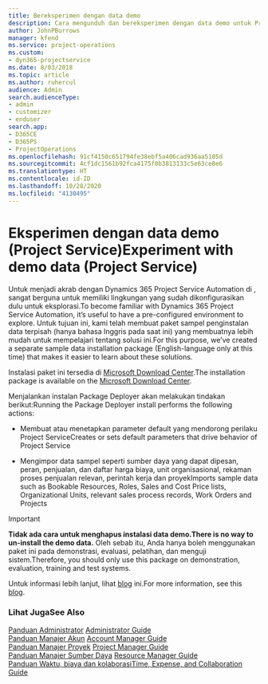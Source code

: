 ```yaml
---
title: Bereksperimen dengan data demo
description: Cara mengunduh dan bereksperimen dengan data demo untuk Project Service Automation.
author: JohnPBurrows
manager: kfend
ms.service: project-operations
ms.custom:
- dyn365-projectservice
ms.date: 8/03/2018
ms.topic: article
ms.author: ruhercul
audience: Admin
search.audienceType:
- admin
- customizer
- enduser
search.app:
- D365CE
- D365PS
- ProjectOperations
ms.openlocfilehash: 91cf4150c651794fe38ebf5a406cad936aa5105d
ms.sourcegitcommit: 4cf1dc1561b92fca4175f0b3813133c5e63ce8e6
ms.translationtype: HT
ms.contentlocale: id-ID
ms.lasthandoff: 10/28/2020
ms.locfileid: "4130495"
---
```

# <a name="experiment-with-demo-data-project-service"></a><span data-ttu-id="39f35-103">Eksperimen dengan data demo (Project Service)</span><span class="sxs-lookup"><span data-stu-id="39f35-103">Experiment with demo data (Project Service)</span></span>

<span data-ttu-id="39f35-104">Untuk menjadi akrab dengan Dynamics 365 Project Service Automation di , sangat berguna untuk memiliki lingkungan yang sudah dikonfigurasikan dulu untuk eksplorasi.</span><span class="sxs-lookup"><span data-stu-id="39f35-104">To become familiar with Dynamics 365 Project Service Automation, it’s useful to have a pre-configured environment to explore.</span></span> <span data-ttu-id="39f35-105">Untuk tujuan ini, kami telah membuat paket sampel penginstalan data terpisah (hanya bahasa Inggris pada saat ini) yang membuatnya lebih mudah untuk mempelajari tentang solusi ini.</span><span class="sxs-lookup"><span data-stu-id="39f35-105">For this purpose, we’ve created a separate sample data installation package (English-language only at this time) that makes it easier to learn about these solutions.</span></span> 

<span data-ttu-id="39f35-106">Instalasi paket ini tersedia di [Microsoft Download Center](https://go.microsoft.com/fwlink/?linkid=859966).</span><span class="sxs-lookup"><span data-stu-id="39f35-106">The installation package is available on the [Microsoft Download Center](https://go.microsoft.com/fwlink/?linkid=859966).</span></span>  

<span data-ttu-id="39f35-107">Menjalankan instalan Package Deployer akan melakukan tindakan berikut:</span><span class="sxs-lookup"><span data-stu-id="39f35-107">Running the Package Deployer install performs the following actions:</span></span> 
  
-   <span data-ttu-id="39f35-108">Membuat atau menetapkan parameter default yang mendorong perilaku Project Service</span><span class="sxs-lookup"><span data-stu-id="39f35-108">Creates or sets default parameters that drive behavior of Project Service</span></span>  
  
-   <span data-ttu-id="39f35-109">Mengimpor data sampel seperti sumber daya yang dapat dipesan, peran, penjualan, dan daftar harga biaya, unit organisasional, rekaman proses penjualan relevan, perintah kerja dan proyek</span><span class="sxs-lookup"><span data-stu-id="39f35-109">Imports sample data such as Bookable Resources, Roles, Sales and Cost Price lists, Organizational Units, relevant sales process records, Work Orders and Projects</span></span>    
  
> [!IMPORTANT]
> <span data-ttu-id="39f35-110">**Tidak ada cara untuk menghapus instalasi data demo.**</span><span class="sxs-lookup"><span data-stu-id="39f35-110">**There is no way to un-install the demo data.**</span></span> <span data-ttu-id="39f35-111">Oleh sebab itu, Anda hanya boleh menggunakan paket ini pada demonstrasi, evaluasi, pelatihan, dan menguji sistem.</span><span class="sxs-lookup"><span data-stu-id="39f35-111">Therefore, you should only use this package on demonstration, evaluation, training and test systems.</span></span>

<span data-ttu-id="39f35-112">Untuk informasi lebih lanjut, lihat [blog](https://blogs.msdn.microsoft.com/crm/2017/10/24/microsoft-dynamics-365-for-field-service-and-project-service-automation-sample-data) ini.</span><span class="sxs-lookup"><span data-stu-id="39f35-112">For more information, see this [blog](https://blogs.msdn.microsoft.com/crm/2017/10/24/microsoft-dynamics-365-for-field-service-and-project-service-automation-sample-data).</span></span>





  
### <a name="see-also"></a><span data-ttu-id="39f35-113">Lihat Juga</span><span class="sxs-lookup"><span data-stu-id="39f35-113">See Also</span></span>  
 <span data-ttu-id="39f35-114">[Panduan Administrator](../psa/admin-guide.md) </span><span class="sxs-lookup"><span data-stu-id="39f35-114">[Administrator Guide](../psa/admin-guide.md) </span></span>  
 <span data-ttu-id="39f35-115">[Panduan Manajer Akun](../psa/account-manager-guide.md) </span><span class="sxs-lookup"><span data-stu-id="39f35-115">[Account Manager Guide](../psa/account-manager-guide.md) </span></span>  
 <span data-ttu-id="39f35-116">[Panduan Manajer Proyek](../psa/project-manager-guide.md) </span><span class="sxs-lookup"><span data-stu-id="39f35-116">[Project Manager Guide](../psa/project-manager-guide.md) </span></span>  
 <span data-ttu-id="39f35-117">[Panduan Manajer Sumber Daya](../psa/resource-manager-guide.md) </span><span class="sxs-lookup"><span data-stu-id="39f35-117">[Resource Manager Guide](../psa/resource-manager-guide.md) </span></span>  
 [<span data-ttu-id="39f35-118">Panduan Waktu, biaya dan kolaborasi</span><span class="sxs-lookup"><span data-stu-id="39f35-118">Time, Expense, and Collaboration Guide</span></span>](../psa/time-expense-collaboration-guide.md)
